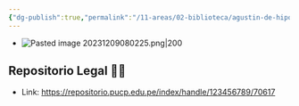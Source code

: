 ```yaml
---
{"dg-publish":true,"permalink":"/11-areas/02-biblioteca/agustin-de-hipona-ensayos-sobre-su-itinerario-espiritual/","noteIcon":""}
---
```


- ![Pasted image 20231209080225.png|200](/img/user/11%20%C3%81reas%20%E2%9A%99/02%20Biblioteca/%F0%9F%92%BE%20Adjuntos/Pasted%20image%2020231209080225.png)
## Repositorio Legal 🤸‍♂️
- Link: https://repositorio.pucp.edu.pe/index/handle/123456789/70617
